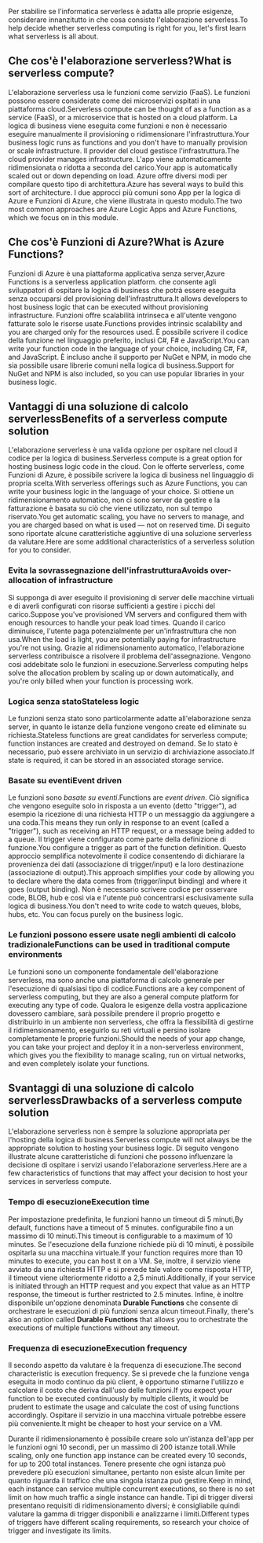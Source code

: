 <span data-ttu-id="5aa69-101">Per stabilire se l'informatica serverless è adatta alle proprie esigenze, considerare innanzitutto in che cosa consiste l'elaborazione serverless.</span><span class="sxs-lookup"><span data-stu-id="5aa69-101">To help decide whether serverless computing is right for you, let's first learn what serverless is all about.</span></span>

## <a name="what-is-serverless-compute"></a><span data-ttu-id="5aa69-102">Che cos'è l'elaborazione serverless?</span><span class="sxs-lookup"><span data-stu-id="5aa69-102">What is serverless compute?</span></span>

<span data-ttu-id="5aa69-103">L'elaborazione serverless usa le funzioni come servizio (FaaS). Le funzioni possono essere considerate come dei microservizi ospitati in una piattaforma cloud.</span><span class="sxs-lookup"><span data-stu-id="5aa69-103">Serverless compute can be thought of as a function as a service (FaaS), or a microservice that is hosted on a cloud platform.</span></span> <span data-ttu-id="5aa69-104">La logica di business viene eseguita come funzioni e non è necessario eseguire manualmente il provisioning o ridimensionare l'infrastruttura.</span><span class="sxs-lookup"><span data-stu-id="5aa69-104">Your business logic runs as functions and you don't have to manually provision or scale infrastructure.</span></span> <span data-ttu-id="5aa69-105">Il provider del cloud gestisce l'infrastruttura.</span><span class="sxs-lookup"><span data-stu-id="5aa69-105">The cloud provider manages infrastructure.</span></span> <span data-ttu-id="5aa69-106">L'app viene automaticamente ridimensionata o ridotta a seconda del carico.</span><span class="sxs-lookup"><span data-stu-id="5aa69-106">Your app is automatically scaled out or down depending on load.</span></span> <span data-ttu-id="5aa69-107">Azure offre diversi modi per compilare questo tipo di architettura.</span><span class="sxs-lookup"><span data-stu-id="5aa69-107">Azure has several ways to build this sort of architecture.</span></span> <span data-ttu-id="5aa69-108">I due approcci più comuni sono App per la logica di Azure e Funzioni di Azure, che viene illustrata in questo modulo.</span><span class="sxs-lookup"><span data-stu-id="5aa69-108">The two most common approaches are Azure Logic Apps and Azure Functions, which we focus on in this module.</span></span>

## <a name="what-is-azure-functions"></a><span data-ttu-id="5aa69-109">Che cos'è Funzioni di Azure?</span><span class="sxs-lookup"><span data-stu-id="5aa69-109">What is Azure Functions?</span></span>

<span data-ttu-id="5aa69-110">Funzioni di Azure è una piattaforma applicativa senza server,</span><span class="sxs-lookup"><span data-stu-id="5aa69-110">Azure Functions is a serverless application platform.</span></span> <span data-ttu-id="5aa69-111">che consente agli sviluppatori di ospitare la logica di business che potrà essere eseguita senza occuparsi del provisioning dell'infrastruttura.</span><span class="sxs-lookup"><span data-stu-id="5aa69-111">It allows developers to host business logic that can be executed without provisioning infrastructure.</span></span> <span data-ttu-id="5aa69-112">Funzioni offre scalabilità intrinseca e all'utente vengono fatturate solo le risorse usate.</span><span class="sxs-lookup"><span data-stu-id="5aa69-112">Functions provides intrinsic scalability and you are charged only for the resources used.</span></span> <span data-ttu-id="5aa69-113">È possibile scrivere il codice della funzione nel linguaggio preferito, inclusi C#, F# e JavaScript.</span><span class="sxs-lookup"><span data-stu-id="5aa69-113">You can write your function code in the language of your choice, including C#, F#, and JavaScript.</span></span> <span data-ttu-id="5aa69-114">È incluso anche il supporto per NuGet e NPM, in modo che sia possibile usare librerie comuni nella logica di business.</span><span class="sxs-lookup"><span data-stu-id="5aa69-114">Support for NuGet and NPM is also included, so you can use popular libraries in your business logic.</span></span>

## <a name="benefits-of-a-serverless-compute-solution"></a><span data-ttu-id="5aa69-115">Vantaggi di una soluzione di calcolo serverless</span><span class="sxs-lookup"><span data-stu-id="5aa69-115">Benefits of a serverless compute solution</span></span>

<span data-ttu-id="5aa69-116">L'elaborazione serverless è una valida opzione per ospitare nel cloud il codice per la logica di business.</span><span class="sxs-lookup"><span data-stu-id="5aa69-116">Serverless compute is a great option for hosting business logic code in the cloud.</span></span> <span data-ttu-id="5aa69-117">Con le offerte serverless, come Funzioni di Azure, è possibile scrivere la logica di business nel linguaggio di propria scelta.</span><span class="sxs-lookup"><span data-stu-id="5aa69-117">With serverless offerings such as Azure Functions, you can write your business logic in the language of your choice.</span></span> <span data-ttu-id="5aa69-118">Si ottiene un ridimensionamento automatico, non ci sono server da gestire e la fatturazione è basata su ciò che viene utilizzato, non sul tempo riservato.</span><span class="sxs-lookup"><span data-stu-id="5aa69-118">You get automatic scaling, you have no servers to manage, and you are charged based on what is used — not on reserved time.</span></span> <span data-ttu-id="5aa69-119">Di seguito sono riportate alcune caratteristiche aggiuntive di una soluzione serverless da valutare.</span><span class="sxs-lookup"><span data-stu-id="5aa69-119">Here are some additional characteristics of a serverless solution for you to consider.</span></span>

### <a name="avoids-over-allocation-of-infrastructure"></a><span data-ttu-id="5aa69-120">Evita la sovrassegnazione dell'infrastruttura</span><span class="sxs-lookup"><span data-stu-id="5aa69-120">Avoids over-allocation of infrastructure</span></span>

<span data-ttu-id="5aa69-121">Si supponga di aver eseguito il provisioning di server delle macchine virtuali e di averli configurati con risorse sufficienti a gestire i picchi del carico.</span><span class="sxs-lookup"><span data-stu-id="5aa69-121">Suppose you've provisioned VM servers and configured them with enough resources to handle your peak load times.</span></span> <span data-ttu-id="5aa69-122">Quando il carico diminuisce, l'utente paga potenzialmente per un'infrastruttura che non usa.</span><span class="sxs-lookup"><span data-stu-id="5aa69-122">When the load is light, you are potentially paying for infrastructure you're not using.</span></span> <span data-ttu-id="5aa69-123">Grazie al ridimensionamento automatico, l'elaborazione serverless contribuisce a risolvere il problema dell'assegnazione. Vengono così addebitate solo le funzioni in esecuzione.</span><span class="sxs-lookup"><span data-stu-id="5aa69-123">Serverless computing helps solve the allocation problem by scaling up or down automatically, and you're only billed when your function is processing work.</span></span>

### <a name="stateless-logic"></a><span data-ttu-id="5aa69-124">Logica senza stato</span><span class="sxs-lookup"><span data-stu-id="5aa69-124">Stateless logic</span></span>

<span data-ttu-id="5aa69-125">Le funzioni senza stato sono particolarmente adatte all'elaborazione senza server, in quanto le istanze della funzione vengono create ed eliminate su richiesta.</span><span class="sxs-lookup"><span data-stu-id="5aa69-125">Stateless functions are great candidates for serverless compute; function instances are created and destroyed on demand.</span></span> <span data-ttu-id="5aa69-126">Se lo stato è necessario, può essere archiviato in un servizio di archiviazione associato.</span><span class="sxs-lookup"><span data-stu-id="5aa69-126">If state is required, it can be stored in an associated storage service.</span></span>

### <a name="event-driven"></a><span data-ttu-id="5aa69-127">Basate su eventi</span><span class="sxs-lookup"><span data-stu-id="5aa69-127">Event driven</span></span>

<span data-ttu-id="5aa69-128">Le funzioni sono _basate su eventi_.</span><span class="sxs-lookup"><span data-stu-id="5aa69-128">Functions are _event driven_.</span></span> <span data-ttu-id="5aa69-129">Ciò significa che vengono eseguite solo in risposta a un evento (detto "trigger"), ad esempio la ricezione di una richiesta HTTP o un messaggio da aggiungere a una coda.</span><span class="sxs-lookup"><span data-stu-id="5aa69-129">This means they run only in response to an event (called a "trigger"), such as receiving an HTTP request, or a message being added to a queue.</span></span> <span data-ttu-id="5aa69-130">Il trigger viene configurato come parte della definizione di funzione.</span><span class="sxs-lookup"><span data-stu-id="5aa69-130">You configure a trigger as part of the function definition.</span></span> <span data-ttu-id="5aa69-131">Questo approccio semplifica notevolmente il codice consentendo di dichiarare la provenienza dei dati (associazione di trigger/input) e la loro destinazione (associazione di output).</span><span class="sxs-lookup"><span data-stu-id="5aa69-131">This approach simplifies your code by allowing you to declare where the data comes from (trigger/input binding) and where it goes (output binding).</span></span> <span data-ttu-id="5aa69-132">Non è necessario scrivere codice per osservare code, BLOB, hub e così via e l'utente può concentrarsi esclusivamente sulla logica di business.</span><span class="sxs-lookup"><span data-stu-id="5aa69-132">You don't need to write code to watch queues, blobs, hubs, etc. You can focus purely on the business logic.</span></span>

### <a name="functions-can-be-used-in-traditional-compute-environments"></a><span data-ttu-id="5aa69-133">Le funzioni possono essere usate negli ambienti di calcolo tradizionale</span><span class="sxs-lookup"><span data-stu-id="5aa69-133">Functions can be used in traditional compute environments</span></span>

<span data-ttu-id="5aa69-134">Le funzioni sono un componente fondamentale dell'elaborazione serverless, ma sono anche una piattaforma di calcolo generale per l'esecuzione di qualsiasi tipo di codice.</span><span class="sxs-lookup"><span data-stu-id="5aa69-134">Functions are a key component of serverless computing, but they are also a general compute platform for executing any type of code.</span></span> <span data-ttu-id="5aa69-135">Qualora le esigenze della vostra applicazione dovessero cambiare, sarà possibile prendere il proprio progetto e distribuirlo in un ambiente non serverless, che offra la flessibilità di gestirne il ridimensionamento, eseguirlo su reti virtuali e persino isolare completamente le proprie funzioni.</span><span class="sxs-lookup"><span data-stu-id="5aa69-135">Should the needs of your app change, you can take your project and deploy it in a non-serverless environment, which gives you the flexibility to manage scaling, run on virtual networks, and even completely isolate your functions.</span></span>

## <a name="drawbacks-of-a-serverless-compute-solution"></a><span data-ttu-id="5aa69-136">Svantaggi di una soluzione di calcolo serverless</span><span class="sxs-lookup"><span data-stu-id="5aa69-136">Drawbacks of a serverless compute solution</span></span>

<span data-ttu-id="5aa69-137">L'elaborazione serverless non è sempre la soluzione appropriata per l'hosting della logica di business.</span><span class="sxs-lookup"><span data-stu-id="5aa69-137">Serverless compute will not always be the appropriate solution to hosting your business logic.</span></span> <span data-ttu-id="5aa69-138">Di seguito vengono illustrate alcune caratteristiche di funzioni che possono influenzare la decisione di ospitare i servizi usando l'elaborazione serverless.</span><span class="sxs-lookup"><span data-stu-id="5aa69-138">Here are a few characteristics of functions that may affect your decision to host your services in serverless compute.</span></span>

### <a name="execution-time"></a><span data-ttu-id="5aa69-139">Tempo di esecuzione</span><span class="sxs-lookup"><span data-stu-id="5aa69-139">Execution time</span></span>

<span data-ttu-id="5aa69-140">Per impostazione predefinita, le funzioni hanno un timeout di 5 minuti,</span><span class="sxs-lookup"><span data-stu-id="5aa69-140">By default, functions have a timeout of 5 minutes.</span></span> <span data-ttu-id="5aa69-141">configurabile fino a un massimo di 10 minuti.</span><span class="sxs-lookup"><span data-stu-id="5aa69-141">This timeout is configurable to a maximum of 10 minutes.</span></span> <span data-ttu-id="5aa69-142">Se l'esecuzione della funzione richiede più di 10 minuti, è possibile ospitarla su una macchina virtuale.</span><span class="sxs-lookup"><span data-stu-id="5aa69-142">If your function requires more than 10 minutes to execute, you can host it on a VM.</span></span> <span data-ttu-id="5aa69-143">Se, inoltre, il servizio viene avviato da una richiesta HTTP e si prevede tale valore come risposta HTTP, il timeout viene ulteriormente ridotto a 2,5 minuti.</span><span class="sxs-lookup"><span data-stu-id="5aa69-143">Additionally, if your service is initiated through an HTTP request and you expect that value as an HTTP response, the timeout is further restricted to 2.5 minutes.</span></span> <span data-ttu-id="5aa69-144">Infine, è inoltre disponibile un'opzione denominata **Durable Functions** che consente di orchestrare le esecuzioni di più funzioni senza alcun timeout.</span><span class="sxs-lookup"><span data-stu-id="5aa69-144">Finally, there's also an option called **Durable Functions** that allows you to orchestrate the executions of multiple functions without any timeout.</span></span>

### <a name="execution-frequency"></a><span data-ttu-id="5aa69-145">Frequenza di esecuzione</span><span class="sxs-lookup"><span data-stu-id="5aa69-145">Execution frequency</span></span>

<span data-ttu-id="5aa69-146">Il secondo aspetto da valutare è la frequenza di esecuzione.</span><span class="sxs-lookup"><span data-stu-id="5aa69-146">The second characteristic is execution frequency.</span></span> <span data-ttu-id="5aa69-147">Se si prevede che la funzione venga eseguita in modo continuo da più client, è opportuno stimarne l'utilizzo e calcolare il costo che deriva dall'uso delle funzioni.</span><span class="sxs-lookup"><span data-stu-id="5aa69-147">If you expect your function to be executed continuously by multiple clients, it would be prudent to estimate the usage and calculate the cost of using functions accordingly.</span></span> <span data-ttu-id="5aa69-148">Ospitare il servizio in una macchina virtuale potrebbe essere più conveniente.</span><span class="sxs-lookup"><span data-stu-id="5aa69-148">It might be cheaper to host your service on a VM.</span></span>

<span data-ttu-id="5aa69-149">Durante il ridimensionamento è possibile creare solo un'istanza dell'app per le funzioni ogni 10 secondi, per un massimo di 200 istanze totali.</span><span class="sxs-lookup"><span data-stu-id="5aa69-149">While scaling, only one function app instance can be created every 10 seconds, for up to 200 total instances.</span></span> <span data-ttu-id="5aa69-150">Tenere presente che ogni istanza può prevedere più esecuzioni simultanee, pertanto non esiste alcun limite per quanto riguarda il traffico che una singola istanza può gestire.</span><span class="sxs-lookup"><span data-stu-id="5aa69-150">Keep in mind, each instance can service multiple concurrent executions, so there is no set limit on how much traffic a single instance can handle.</span></span> <span data-ttu-id="5aa69-151">Tipi di trigger diversi presentano requisiti di ridimensionamento diversi; è consigliabile quindi valutare la gamma di trigger disponibili e analizzarne i limiti.</span><span class="sxs-lookup"><span data-stu-id="5aa69-151">Different types of triggers have different scaling requirements, so research your choice of trigger and investigate its limits.</span></span>
